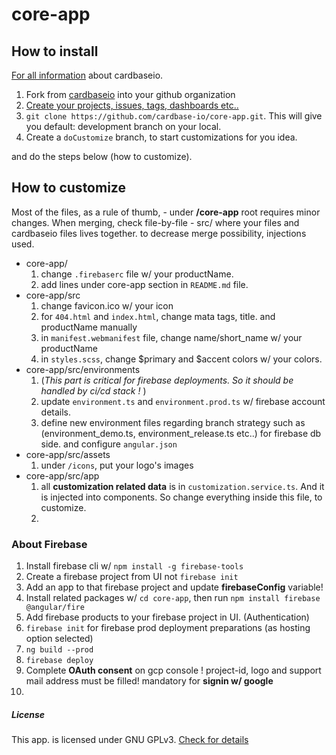 # core-app





## How to install

[For all information](https://github.com/cardbase-io/core-app/wiki) about cardbaseio.

1. Fork from [cardbaseio](https://github.com/cardbase-io/core-app) into your github organization
2. [Create your projects, issues, tags, dashboards etc..](https://github.com/cardbase-io/core-app/wiki/Preparations---on-github)
3. `git clone https://github.com/cardbase-io/core-app.git`. This will give you default: development branch on your local.
4. Create a `doCustomize` branch, to start customizations for you idea.

and do the steps below (how to customize).

## How to customize

Most of the files, as a rule of thumb,
    - under **/core-app** root requires minor changes. When merging, check file-by-file
    - src/ where your files and cardbaseio files lives together. to decrease merge possibility, injections used.


- core-app/    
    1. change `.firebaserc` file w/ your productName.
    2. add lines under core-app section in `README.md` file.
- core-app/src
    1. change favicon.ico w/ your icon
    2. for `404.html` and `index.html`, change mata tags, title. and productName manually
    3. in `manifest.webmanifest` file, change name/short_name w/ your productName
    4. in `styles.scss`, change $primary and $accent colors w/ your colors. 
- core-app/src/environments 
    1. (_This part is critical for firebase deployments. So it should be handled by ci/cd stack !_ )
    2. update `environment.ts` and `environment.prod.ts` w/ firebase account details.
    3. define new environment files regarding branch strategy such as (environment_demo.ts, environment_release.ts etc..) for firebase db side. and configure `angular.json`
- core-app/src/assets
    1. under `/icons`, put your logo's images
- core-app/src/app
    1. all **customization related data** is in `customization.service.ts`. And it is injected into components. So change everything inside this file, to customize.
    2. 
    

### About Firebase
1. Install firebase cli w/ `npm install -g firebase-tools`
2. Create a firebase project from UI not `firebase init`
3. Add an app to that firebase project and update **firebaseConfig** variable!
4. Install related packages w/ `cd core-app`, then run `npm install firebase @angular/fire` 
5. Add firebase products to your firebase project in UI. (Authentication)
6. `firebase init` for firebase prod deployment preparations (as hosting option selected)
7. `ng build --prod`
8. `firebase deploy`
9. Complete **OAuth consent** on gcp console ! project-id, logo and support mail address must be filled! mandatory for **signin w/ google**
10.

##### License

This app. is licensed under GNU GPLv3. [Check for details](LICENSE)


